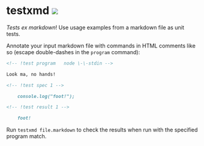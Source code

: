 # testxmd ![](https://img.shields.io/badge/api_stability-experimental-red.svg?style=flat-square)

*Tests ex markdown*!  Use usage examples from a markdown file as unit tests.

Annotate your input markdown file with commands in HTML comments like so
(escape double-dashes in the `program` command):

```md
<!-- !test program   node \-\-stdin -->

Look ma, no hands!

<!-- !test spec 1 -->

    console.log("foot!");

<!-- !test result 1 -->

    foot!
```

Run `testxmd file.markdown` to check the results when run with the specified
program match.
